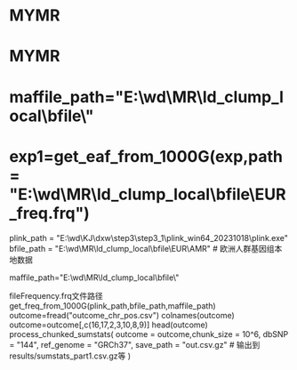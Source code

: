 # MYMR
# MYMR
# maffile_path="E:\\wd\\MR\\ld_clump_local\\bfile\\"
# exp1=get_eaf_from_1000G(exp,path = "E:\\wd\\MR\\ld_clump_local\\bfile\\EUR_freq.frq")

plink_path = "E:\\wd\\KJ\\dxw\\step3\\step3_1\\plink_win64_20231018\\plink.exe"
bfile_path = "E:\\wd\\MR\\ld_clump_local\\bfile\\EUR\\AMR" # 欧洲人群基因组本地数据

maffile_path="E:\\wd\\MR\\ld_clump_local\\bfile\\"

fileFrequency.frq文件路径
get_freq_from_1000G(plink_path,bfile_path,maffile_path)
outcome=fread("outcome_chr_pos.csv")
colnames(outcome)
outcome=outcome[,c(16,17,2,3,10,8,9)]
head(outcome)
process_chunked_sumstats(
outcome = outcome,chunk_size = 10^6,
dbSNP = "144",
ref_genome = "GRCh37",
save_path = "out.csv.gz"  # 输出到results/sumstats_part1.csv.gz等
)
